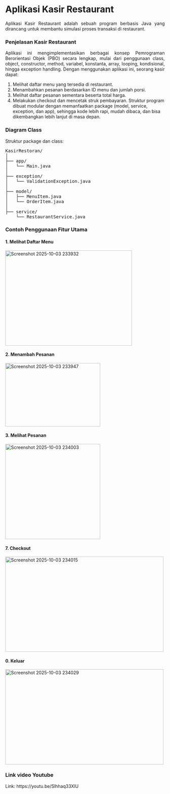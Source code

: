 <h1>Aplikasi Kasir Restaurant</h1>
<div align="Justify">Aplikasi Kasir Restaurant adalah sebuah program berbasis Java yang dirancang untuk membantu simulasi proses transaksi di restaurant.</div>
<h3>Penjelasan Kasir Restaurant</h3>
<div align="Justify">Aplikasi ini mengimplementasikan berbagai konsep Pemrograman Berorientasi Objek (PBO) secara lengkap, mulai dari penggunaan class, object, constructor, method, variabel, konstanta, array, looping, kondisional, hingga exception handling.
Dengan menggunakan aplikasi ini, seorang kasir dapat:</div> 
  
1. Melihat daftar menu yang tersedia di restaurant.
2. Menambahkan pesanan berdasarkan ID menu dan jumlah porsi.
3. Melihat daftar pesanan sementara beserta total harga.
4. Melakukan checkout dan mencetak struk pembayaran.
Struktur program dibuat modular dengan memanfaatkan package (model, service, exception, dan app), sehingga kode lebih rapi, mudah dibaca, dan bisa dikembangkan lebih lanjut di masa depan.
<h3>Diagram Class</h3>
Struktur package dan class:
<pre>KasirRestoran/
│
├── app/
│   └── Main.java                
│
├── exception/
│   └── ValidationException.java 
│
├── model/
│   ├── MenuItem.java                   
│   └── OrderItem.java               
│
├── service/
    └── RestaurantService.java</pre>
<h3>Contoh Penggunaan Fitur Utama</h3>
<h4>1. Melihat Daftar Menu</h4>
<img width="400" height="300" alt="Screenshot 2025-10-03 233932" src="https://github.com/user-attachments/assets/044aec64-1cf5-4dd8-9aa6-0efcfc52bf8a" />
<h4>2. Menambah Pesanan</h4>
<img width="300" height="200" alt="Screenshot 2025-10-03 233947" src="https://github.com/user-attachments/assets/841a7c68-e8b5-4f02-b7dd-7523afa473ce" />
<h4>3. Melihat Pesanan</h4>
<img width="300" height="300" alt="Screenshot 2025-10-03 234003" src="https://github.com/user-attachments/assets/71d45492-cd07-4c2c-b023-70ce2e1d2563" />
<h4>7. Checkout</h4>
<img width="500" height="300" alt="Screenshot 2025-10-03 234015" src="https://github.com/user-attachments/assets/b146a4f9-8f7e-44ac-b18e-9afd84a70281" />
<h4>0. Keluar</h4>
<img width="500" height="300" alt="Screenshot 2025-10-03 234029" src="https://github.com/user-attachments/assets/0ed6e61e-0834-4440-8359-da203299a0fa" />
<h3>Link video Youtube</h3>
Link: https://youtu.be/Slhhaq33XlU

